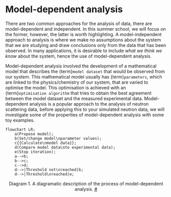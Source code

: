 # Model-dependent analysis

There are two common approaches for the analysis of data, there are model-dependent and independent. 
In this summer school, we will focus on the former, however, the latter is worth highlighting. 
A model-independent approach to analysis is where we make no assumptions about the system that we are studying and draw conclusions only from the data that has been observed. 
In many applications, it is desirable to include *what we think we know* about the system, hence the use of model-dependent analysis. 

Model-dependent analysis involved the development of a mathematical model that describes the {term}`model dataset` that would be observed from our system. 
This mathematical model usually has {term}`parameters`, which are linked to the physics/chemistry of our system, that are varied to optimise the model. 
This optimisation is achieved with an {term}`optimisation algorithm` that tries to obtain the best agreement between the model dataset and the measured experimental data. 
Model-dependent analysis is a popular approach to the analysis of neutron scattering data, before applying this to your simulated neutron data, we will investigate some of the properties of model-dependent analysis with some toy examples. 

```{mermaid}
flowchart LR;
    a(Propose model);
    b(Set/change model\nparameter values);
    c{{Calculate\nmodel data}};
    d(Compare model data\nto experimental data);
    e(Stop iteration);
    a-->b;
    b-->c;
    c-->d;
    d-->|Threshold not\nreached|b;
    d-->|Threshold\nreached|e;
```
<figcaption align="center" id="mda">
    <p>
        <span class="caption-number">Diagram 1. </span>
        <span class="caption-text">
            A diagramatic description of the process of model-dependent analysis.
        </span>
        <a class="headerlink" href="#mda" title="Permalink to this diagram">#</a>
    </p>
</figcaption>